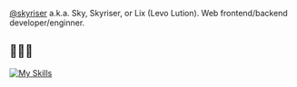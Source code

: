 [@skyriser](https://github.com/skyriser/) a.k.a. Sky, Skyriser, or Lix (Levo Lution).
Web frontend/backend developer/enginner.

## 💪💪💪

[![My Skills](https://skillicons.dev/icons?i=aws,azure,bash,c,css,debian,docker,figma,gcp,git,github,heroku,html,js,linux,md,mysql,neovim,nextjs,nginx,nodejs,nuxtjs,php,postgres,py,rails,react,redis,ruby,terraform,ts,vercel,vscode,vue,webpack,yarn)](https://skillicons.dev)

